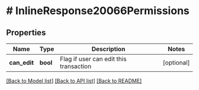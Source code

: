 # # InlineResponse20066Permissions

## Properties

Name | Type | Description | Notes
------------ | ------------- | ------------- | -------------
**can_edit** | **bool** | Flag if user can edit this transaction | [optional]

[[Back to Model list]](../../README.md#models) [[Back to API list]](../../README.md#endpoints) [[Back to README]](../../README.md)

